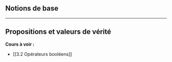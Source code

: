 ## Notions de base



---
##  Propositions et valeurs de vérité





**Cours à voir :**
- [[3.2 Opérateurs booléens]]